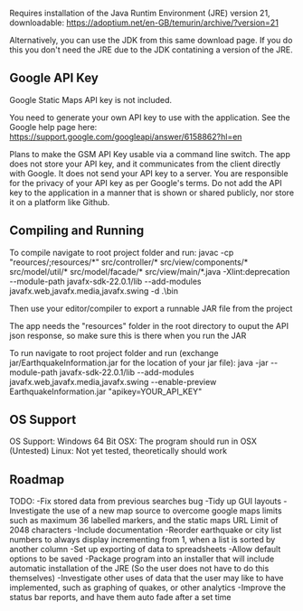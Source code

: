 Requires installation of the Java Runtim Environment (JRE) version 21, downloadable: https://adoptium.net/en-GB/temurin/archive/?version=21

Alternatively, you can use the JDK from this same download page. If you do this you don't need the JRE due to the JDK contatining a version of the JRE.

## Google API Key

Google Static Maps API key is not included. 

You need to generate your own API key to use with the application. See the Google help page here:
https://support.google.com/googleapi/answer/6158862?hl=en

Plans to make the GSM API Key usable via a command line switch. The app does not store your API key, and it communicates from the client directly with Google. It does not send your API key to a server. You are responsible for the privacy of your API key as per Google's terms. Do not add the API key to the application in a manner that is shown or shared publicly, nor store it on a platform like Github.

## Compiling and Running

To compile navigate to root project folder and run: 
javac -cp "reources/;resources/\*" src/controller/* src/view/components/* src/model/util/* src/model/facade/*  src/view/main/*.java -Xlint:deprecation --module-path javafx-sdk-22.0.1/lib --add-modules javafx.web,javafx.media,javafx.swing -d .\bin

Then use your editor/compiler to export a runnable JAR file from the project

The app needs the "resources" folder in the root directory to ouput the API json response, so make sure this is there when you run the JAR

To run navigate to root project folder and run (exchange jar/EarthquakeInformation.jar for the location of your jar file):
java -jar --module-path javafx-sdk-22.0.1/lib --add-modules javafx.web,javafx.media,javafx.swing --enable-preview EarthquakeInformation.jar "apikey=YOUR_API_KEY"

## OS Support

OS Support: Windows 64 Bit
OSX: The program should run in OSX (Untested)
Linux: Not yet tested, theoretically should work


## Roadmap

TODO:
-Fix stored data from previous searches bug
-Tidy up GUI layouts
-Investigate the use of a new map source to overcome google maps limits such as maximum 36 labelled markers, and the static maps URL Limit of 2048 characters
-Include documentation
-Reorder earthquake or city list numbers to always display incrementing from 1, when a list is sorted by another column
-Set up exporting of data to spreadsheets
-Allow default options to be saved
-Package program into an installer that will include automatic installation of the JRE (So the user does not have to do this themselves)
-Investigate other uses of data that the user may like to have implemented, such as graphing of quakes, or other analytics
-Improve the status bar reports, and have them auto fade after a set time